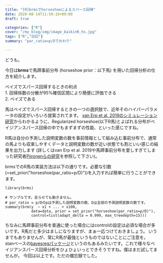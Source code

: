 ```yaml
---
title: "[R]brmsでhorseshoeによるスパース回帰"
date: 2020-08-14T11:59:19+09:00
draft: true

categories: ["R"]
cover: "/my_blog/img/image_baikinR_hs.jpg"
tags: ["R","日記"]
summary: "par_ratio=p/Dでおわり"

---
```


  どうも。     
  
  今日は**brms**で馬蹄事前分布 (horseshoe prior：以下馬) を用いた回帰分析の仕方を紹介します。  
  
ベイズでスパース回帰するときの利点  
    1. 回帰係数の分散が95%確信区間により簡便に評価できる   
    2. ベイズである  
    
  馬はベイズでスパース回帰するときの一つの選択肢で、近年そのハイパーパラメータの設定がいろいろ提案されてます。
  [van Erp et al. 2019のシミュレーション研究](https://www.sciencedirect.com/science/article/pii/S0022249618300567?via%3Dihub)からわかるように、Regularized horseshoe(以下R馬)とよばれる分布がベイジアンスパース回帰の中でもまずまずの性能、といった感じですね。
  
  R馬は自分の予測した説明変数の数を事前情報として組み込む事前分布で、通常の馬よりも収束しやすくデータと説明変数の数が近い状態でも割といい感じの結果を出力します (詳しくはvan Erp et al. 2019や馬蹄事前分布を愛しすぎてしまった研究者[Piironenらの研究](https://arxiv.org/abs/1707.01694)を参照して下さい)。    
  
  brmsでのR馬の実装方法は以下の通りです。必要な引数(=set_prior("horseshoe(par_ratio=p/D)"))を入力すれば簡単に行うことができます。  
  
  
    
```r:horseshoe
library(brms)

# サンプルです。走らせても動きません。
# par_ratio = p/Dのpは予測した説明変数の数、Dは全部の予測説明変数の数です。
summary(brm(y  ~ x1 + ... + x100, 
            data=data, prior = set_prior("horseshoe(par_ratio=p/D)"),
            control=list(adapt_delta = 0.999, max_treedepth=15)))

```

  ちなみに馬蹄事前分布を普通に使った場合にはcontrolの設定は必須な場合が多いです。R馬だと多少はましになりますが、まぁ一応つけておきましょう。
  いうまでもありませんが、常にR馬が最強というものではないことにご注意を。  
  stanベースの[bayesregパッケージ](https://github.com/sara-vanerp/bayesreg)というのもあるみたいです。これで様々なベイジアンスパース回帰分析をひょひょいっとできそうですね。僕はまだ試してませんが。
  今回は以上です。ただの備忘録でした。